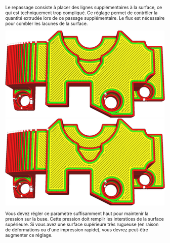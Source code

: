 Le repassage consiste à placer des lignes supplémentaires à la surface, ce qui est techniquement trop compliqué. Ce réglage permet de contrôler la quantité extrudée lors de ce passage supplémentaire. Le flux est nécessaire pour combler les lacunes de la surface.

![10% de débit](../../../articles/images/ironing_enabled_enabled.png)
![20% de débit](../../../articles/images/ironing_flow.png)

Vous devez régler ce paramètre suffisamment haut pour maintenir la pression sur la buse. Cette pression doit remplir les interstices de la surface supérieure. Si vous avez une surface supérieure très rugueuse (en raison de déformations ou d'une impression rapide), vous devrez peut-être augmenter ce réglage.
